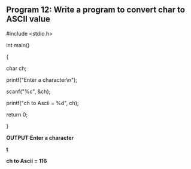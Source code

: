 ## Program 12: Write a program to convert char to ASCII value

#include <stdio.h>

int main()

{
  
 char ch;
 
  printf("Enter a  character\n");
  
  scanf("%c", &ch);
 
  printf("ch to Ascii = %d", ch);
  
  return 0;
  
}

**OUTPUT:Enter a  character**

**t**

**ch to Ascii = 116**
